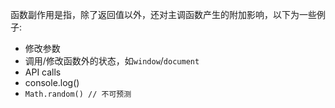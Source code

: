 函数副作用是指，除了返回值以外，还对主调函数产生的附加影响，以下为一些例子:
   - 修改参数
   - 调用/修改函数外的状态，如`window`/`document`
   - API calls
   - console.log()
   - `Math.random() // 不可预测`
